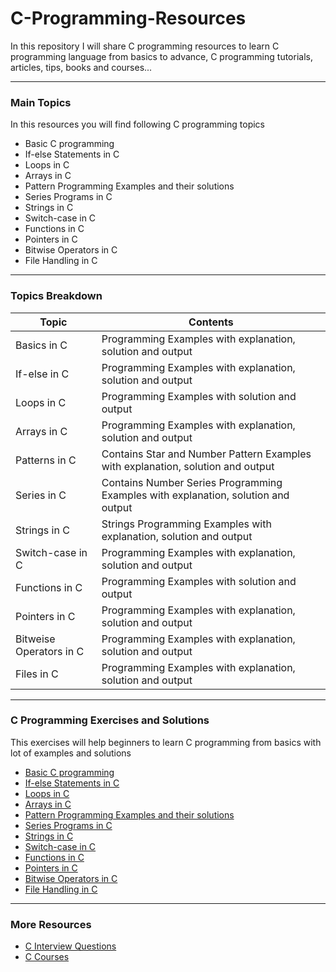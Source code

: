 # C-Programming-Resources
In this repository I will share C programming resources to learn C programming language from basics to advance, C programming tutorials, articles, tips, books and courses...

___

### Main Topics

In this resources you will find following C programming topics

- Basic C programming 
- If-else Statements in C
- Loops in C
- Arrays in C
- Pattern Programming Examples and their solutions
- Series Programs in C
- Strings in C
- Switch-case in C
- Functions in C
- Pointers in C
- Bitwise Operators in C
- File Handling in C

___

### Topics Breakdown

| Topic | Contents |
| ------ | ------ |
| Basics in C | Programming Examples with explanation, solution and output|
| If-else in C | Programming Examples with explanation, solution and output|
| Loops in C | Programming Examples with solution and output|
| Arrays in C | Programming Examples with explanation, solution and output|
| Patterns in C | Contains Star and Number Pattern Examples with explanation, solution and output|
| Series in C | Contains Number Series Programming Examples with explanation, solution and output|
| Strings in C | Strings Programming Examples with explanation, solution and output|
| Switch-case in C | Programming Examples with explanation, solution and output|
| Functions in C | Programming Examples with solution and output|
| Pointers in C | Programming Examples with explanation, solution and output|
| Bitweise Operators in C | Programming Examples with explanation, solution and output|
| Files in C | Programming Examples with explanation, solution and output|




___


### C Programming Exercises and Solutions
This exercises will help beginners to learn C programming from basics with lot of examples and solutions 

- [Basic C programming](https://codeforhunger.blogspot.com/2020/04/basic-c-programming-exercises-and.html) 
- [If-else Statements in C](https://codeforhunger.blogspot.com/2020/04/if-else-statement-in-c-exercises.html)
- [Loops in C](https://codeforhunger.blogspot.com/2020/05/loops-in-c-with-examples.html)
- [Arrays in C](https://codeforhunger.blogspot.com/2020/07/array-in-c-with-exercises-and-examples.html)
- [Pattern Programming Examples and their solutions](https://codeforhunger.blogspot.com/2020/08/C%20pattern%20programs.html)
- [Series Programs in C](https://codeforhunger.blogspot.com/2020/10/Series%20programs%20in%20C%20with%20exercises.html)
- [Strings in C](https://codeforhunger.blogspot.com/2020/07/string-in-c-exercises-and-examples.html)
- [Switch-case in C](https://codeforhunger.blogspot.com/2020/06/switch-case-in-c-with-exercises-and.html)
- [Functions in C](https://codeforhunger.blogspot.com/2020/06/functions-in-c-with-exercises-and.html)
- [Pointers in C](https://codeforhunger.blogspot.com/2020/08/C%20pointer%20exercises%20and%20examples.html)
- [Bitwise Operators in C](https://codeforhunger.blogspot.com/2020/04/bitwise-operators-in-c-exercises-and.html)
- [File Handling in C](https://codeforhunger.blogspot.com/2020/09/file-handling-in-c-practical%20examples.html)
 

___

### More Resources

- [C Interview Questions](https://codeforhunger.blogspot.com/2021/06/Programming%20questions%20in%20interview.html)
- [C Courses](https://codeforhunger.blogspot.com/2022/02/top-c-programming-courses-for-beginners.html)


